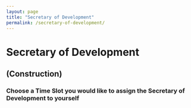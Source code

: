 ```yaml
---
layout: page
title: "Secretary of Development"
permalink: /secretary-of-development/
---
```

# Secretary of Development
## (Construction)
### Choose a Time Slot you would like to assign the Secretary of Development to yourself


